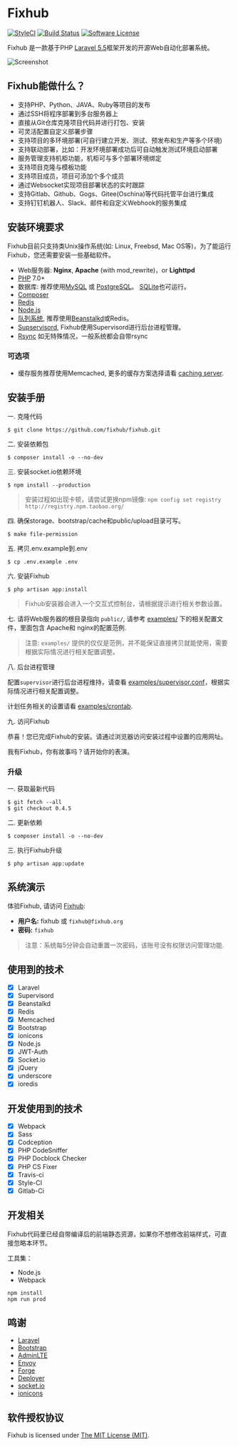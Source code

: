 # Fixhub

[![StyleCI](https://styleci.io/repos/67609292/shield)](https://styleci.io/repos/67609292/)
[![Build Status](https://travis-ci.org/Fixhub/Fixhub.svg?branch=master)](https://travis-ci.org/Fixhub/Fixhub)
[![Software License](https://img.shields.io/badge/license-MIT-brightgreen.svg?style=flat-square)](LICENSE)

Fixhub 是一款基于PHP [Laravel 5.5](http://laravel.com)框架开发的开源Web自动化部署系统。

![Screenshot](http://www.fixhub.org/fixhub.png)

## Fixhub能做什么？

* 支持PHP、Python、JAVA、Ruby等项目的发布
* 通过SSH将程序部署到多台服务器上
* 直接从Git仓库克隆项目代码并进行打包、安装
* 可灵活配置自定义部署步骤
* 支持项目的多环境部署(可自行建立开发、测试、预发布和生产等多个环境)
* 支持联动部署，比如：开发环境部署成功后可自动触发测试环境启动部署
* 服务管理支持机柜功能，机柜可与多个部署环境绑定
* 支持项目克隆与模板功能
* 支持项目成员，项目可添加个多个成员
* 通过Websocket实现项目部署状态的实时跟踪
* 支持Gitlab、Github、Gogs、Gitee(Oschina)等代码托管平台进行集成
* 支持钉钉机器人、Slack、邮件和自定义Webhook的服务集成

## 安装环境要求

Fixhub目前只支持类Unix操作系统(如: Linux, Freebsd, Mac OS等)，为了能运行Fixhub，您还需要安装一些基础软件。

- Web服务器: **Nginx**, **Apache** (with mod_rewrite)，or **Lighttpd**
- [PHP](http://www.php.net) 7.0+
- 数据库: 推荐使用[MySQL](https://www.mysql.com) 或 [PostgreSQL](http://www.postgresql.org)。 [SQLite](https://www.sqlite.org)也可运行。
- [Composer](https://getcomposer.org)
- [Redis](http://redis.io)
- [Node.js](https://nodejs.org/)
- [队列系统](http://laravel.com/docs/5.5/queues), 推荐使用[Beanstalkd](http://kr.github.io/beanstalkd/)或Redis。
- [Supservisord](http://www.supervisord.org/), Fixhub使用Supervisord进行后台进程管理。
- [Rsync](https://rsync.samba.org/) 如无特殊情况，一般系统都会自带rsync

### 可选项

- 缓存服务推荐使用Memcached, 更多的缓存方案选择请看 [caching server](http://laravel.com/docs/5.5/cache).

## 安装手册

一. 克隆代码

```shell
$ git clone https://github.com/fixhub/fixhub.git
```

二. 安装依赖包

```shell
$ composer install -o --no-dev
```

三. 安装socket.io依赖环境

```shell
$ npm install --production
```

> 安装过程如出现卡顿，请尝试更换npm镜像: `npm config set registry http://registry.npm.taobao.org/`

四. 确保storage、bootstrap/cache和public/upload目录可写。

```shell
$ make file-permission
```

五. 拷贝.env.example到.env

```shell
$ cp .env.example .env
```

六. 安装Fixhub

```shell
$ php artisan app:install
```

> Fixhub安装器会进入一个交互式控制台，请根据提示进行相关参数设置。

七. 请将Web服务器的根目录指向 `public/`, 请参考 [examples/](/examples) 下的相关配置文件，里面包含 Apache和 nginx的配置范例.

> 注意: `examples/` 提供的仅仅是范例，并不能保证直接拷贝就能使用，需要根据实际情况进行相关配置调整。

八. 后台进程管理

配置`supervisor`进行后台进程维持，请查看 [examples/supervisor.conf](examples/supervisor.conf)，根据实际情况进行相关配置调整。

计划任务相关的设置请看 [examples/crontab](examples/crontab).

九. 访问Fixhub

恭喜！您已完成Fixhub的安装。请通过浏览器访问安装过程中设置的应用网址。

我有Fixhub，你有故事吗？请开始你的表演。


### 升级

一. 获取最新代码

```shell
$ git fetch --all
$ git checkout 0.4.5
 ```

二. 更新依赖

```shell
$ composer install -o --no-dev
```

三. 执行Fixhub升级

```shell
$ php artisan app:update
```

## 系统演示

体验Fixhub, 请访问 [Fixhub](http://fixhub.org):

- **用户名:** fixhub 或 `fixhub@fixhub.org`
- **密码:** `fixhub`

> 注意：系统每5分钟会自动重置一次密码，该账号没有权限访问管理功能.

## 使用到的技术

- [x] Laravel
- [x] Supervisord
- [x] Beanstalkd
- [x] Redis
- [x] Memcached
- [x] Bootstrap
- [x] ionicons
- [x] Node.js
- [x] JWT-Auth
- [x] Socket.io
- [x] jQuery
- [x] underscore
- [x] ioredis

## 开发使用到的技术

- [x] Webpack
- [x] Sass
- [x] Codception
- [x] PHP CodeSniffer
- [x] PHP Docblock Checker
- [x] PHP CS Fixer
- [x] Travis-ci
- [x] Style-CI
- [x] Gitlab-Ci

## 开发相关

Fixhub代码里已经自带编译后的前端静态资源，如果你不想修改前端样式，可直接忽略本环节。

工具集：

- Node.js
- Webpack

```shell
npm install
npm run prod
```

## 鸣谢

- [Laravel](http://laravel.com)
- [Bootstrap](https://github.com/twbs/bootstrap)
- [AdminLTE](https://github.com/almasaeed2010/AdminLTE)
- [Envoy](https://laravel.com/docs/5.5/envoy)
- [Forge](https://forge.laravel.com/)
- [Deployer](https://github.com/REBELinBLUE/deployer)
- [socket.io](https://github.com/socketio/socket.io)
- [ionicons](http://ionicons.com/)

## 软件授权协议

Fixhub is licensed under [The MIT License (MIT)](LICENSE).
